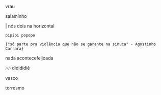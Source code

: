 vrau

salaminho

| nós dois na horizontal



`pipipi popopo`

`{"só parte pra violência que não se garante na sinuca" - Agostinho Carrara}`

nada acontecefeijoada

🎶️🎶️ didididiê

vasco

torresmo